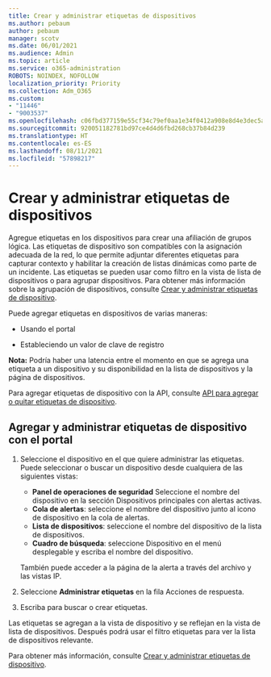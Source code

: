 ```yaml
---
title: Crear y administrar etiquetas de dispositivos
ms.author: pebaum
author: pebaum
manager: scotv
ms.date: 06/01/2021
ms.audience: Admin
ms.topic: article
ms.service: o365-administration
ROBOTS: NOINDEX, NOFOLLOW
localization_priority: Priority
ms.collection: Adm_O365
ms.custom:
- "11446"
- "9003537"
ms.openlocfilehash: c06fbd377159e55cf34c79ef0aa1e34f0412a908e8d4e3dec5ad088c9b8b818a
ms.sourcegitcommit: 920051182781bd97ce4d4d6fbd268cb37b84d239
ms.translationtype: HT
ms.contentlocale: es-ES
ms.lasthandoff: 08/11/2021
ms.locfileid: "57898217"
---
```

# <a name="create-and-manage-device-tags-or-groups"></a>Crear y administrar etiquetas de dispositivos

Agregue etiquetas en los dispositivos para crear una afiliación de grupos lógica. Las etiquetas de dispositivo son compatibles con la asignación adecuada de la red, lo que permite adjuntar diferentes etiquetas para capturar contexto y habilitar la creación de listas dinámicas como parte de un incidente. Las etiquetas se pueden usar como filtro en la vista de lista de dispositivos o para agrupar dispositivos. Para obtener más información sobre la agrupación de dispositivos, consulte [Crear y administrar etiquetas de dispositivo](https://docs.microsoft.com/microsoft-365/security/defender-endpoint/machine-tags).

Puede agregar etiquetas en dispositivos de varias maneras:

- Usando el portal

- Estableciendo un valor de clave de registro
 
**Nota:** Podría haber una latencia entre el momento en que se agrega una etiqueta a un dispositivo y su disponibilidad en la lista de dispositivos y la página de dispositivos.

Para agregar etiquetas de dispositivo con la API, consulte [API para agregar o quitar etiquetas de dispositivo](https://docs.microsoft.com/microsoft-365/security/defender-endpoint/add-or-remove-machine-tags).

## <a name="add-and-manage-device-tags-using-the-portal"></a>Agregar y administrar etiquetas de dispositivo con el portal

1. Seleccione el dispositivo en el que quiere administrar las etiquetas. Puede seleccionar o buscar un dispositivo desde cualquiera de las siguientes vistas:

    - **Panel de operaciones de seguridad** Seleccione el nombre del dispositivo en la sección Dispositivos principales con alertas activas.
    - **Cola de alertas**: seleccione el nombre del dispositivo junto al icono de dispositivo en la cola de alertas.
    - **Lista de dispositivos**: seleccione el nombre del dispositivo de la lista de dispositivos.
    - **Cuadro de búsqueda**: seleccione Dispositivo en el menú desplegable y escriba el nombre del dispositivo.

    También puede acceder a la página de la alerta a través del archivo y las vistas IP.

1. Seleccione **Administrar etiquetas** en la fila Acciones de respuesta.

1. Escriba para buscar o crear etiquetas.

Las etiquetas se agregan a la vista de dispositivo y se reflejan en la vista de lista de dispositivos. Después podrá usar el filtro etiquetas para ver la lista de dispositivos relevante.

Para obtener más información, consulte [Crear y administrar etiquetas de dispositivo](https://docs.microsoft.com/microsoft-365/security/defender-endpoint/machine-tags).
